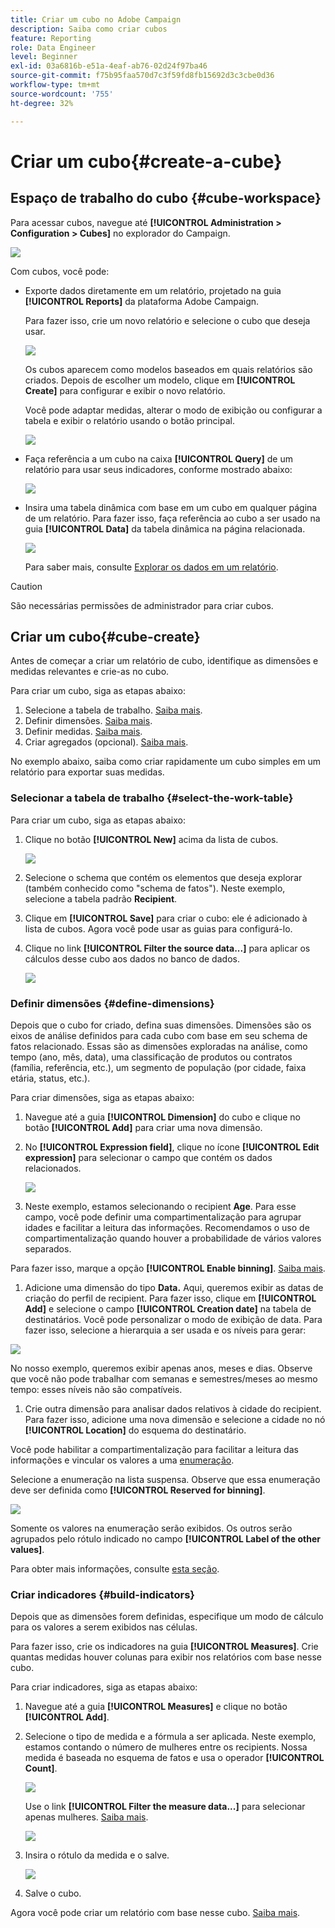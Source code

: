 ```yaml
---
title: Criar um cubo no Adobe Campaign
description: Saiba como criar cubos
feature: Reporting
role: Data Engineer
level: Beginner
exl-id: 03a6816b-e51a-4eaf-ab76-02d24f97ba46
source-git-commit: f75b95faa570d7c3f59fd8fb15692d3c3cbe0d36
workflow-type: tm+mt
source-wordcount: '755'
ht-degree: 32%

---
```


# Criar um cubo{#create-a-cube}

## Espaço de trabalho do cubo {#cube-workspace}

Para acessar cubos, navegue até **[!UICONTROL Administration > Configuration > Cubes]** no explorador do Campaign.

![](assets/cube-node.png)

Com cubos, você pode:

* Exporte dados diretamente em um relatório, projetado na guia **[!UICONTROL Reports]** da plataforma Adobe Campaign.

  Para fazer isso, crie um novo relatório e selecione o cubo que deseja usar.

  ![](assets/create-new-cube.png)

  Os cubos aparecem como modelos baseados em quais relatórios são criados. Depois de escolher um modelo, clique em **[!UICONTROL Create]** para configurar e exibir o novo relatório.

  Você pode adaptar medidas, alterar o modo de exibição ou configurar a tabela e exibir o relatório usando o botão principal.

  ![](assets/display-cube-table.png)

* Faça referência a um cubo na caixa **[!UICONTROL Query]** de um relatório para usar seus indicadores, conforme mostrado abaixo:

  ![](assets/cube-report-query.png)

* Insira uma tabela dinâmica com base em um cubo em qualquer página de um relatório. Para fazer isso, faça referência ao cubo a ser usado na guia **[!UICONTROL Data]** da tabela dinâmica na página relacionada.

  ![](assets/cube-in-a-report.png)

  Para saber mais, consulte [Explorar os dados em um relatório](cube-tables.md#explore-the-data-in-a-report).


>[!CAUTION]
>
>São necessárias permissões de administrador para criar cubos.
>

## Criar um cubo{#cube-create}

Antes de começar a criar um relatório de cubo, identifique as dimensões e medidas relevantes e crie-as no cubo.

Para criar um cubo, siga as etapas abaixo:

1. Selecione a tabela de trabalho. [Saiba mais](#select-the-work-table).
1. Definir dimensões. [Saiba mais](#define-dimensions).
1. Definir medidas. [Saiba mais](#build-indicators).
1. Criar agregados (opcional). [Saiba mais](customize-cubes.md#calculate-and-use-aggregates).

No exemplo abaixo, saiba como criar rapidamente um cubo simples em um relatório para exportar suas medidas.

### Selecionar a tabela de trabalho {#select-the-work-table}

Para criar um cubo, siga as etapas abaixo:

1. Clique no botão **[!UICONTROL New]** acima da lista de cubos.

   ![](assets/create-a-cube.png)

1. Selecione o schema que contém os elementos que deseja explorar (também conhecido como &quot;schema de fatos&quot;). Neste exemplo, selecione a tabela padrão **Recipient**.
1. Clique em **[!UICONTROL Save]** para criar o cubo: ele é adicionado à lista de cubos. Agora você pode usar as guias para configurá-lo.

1. Clique no link **[!UICONTROL Filter the source data...]** para aplicar os cálculos desse cubo aos dados no banco de dados.

   ![](assets/cube-filter-source.png)

### Definir dimensões {#define-dimensions}

Depois que o cubo for criado, defina suas dimensões. Dimensões são os eixos de análise definidos para cada cubo com base em seu schema de fatos relacionado. Essas são as dimensões exploradas na análise, como tempo (ano, mês, data), uma classificação de produtos ou contratos (família, referência, etc.), um segmento de população (por cidade, faixa etária, status, etc.).

Para criar dimensões, siga as etapas abaixo:

1. Navegue até a guia **[!UICONTROL Dimension]** do cubo e clique no botão **[!UICONTROL Add]** para criar uma nova dimensão.
1. No **[!UICONTROL Expression field]**, clique no ícone **[!UICONTROL Edit expression]** para selecionar o campo que contém os dados relacionados.

   ![](assets/cube-add-dimension.png)

1. Neste exemplo, estamos selecionando o recipient **Age**. Para esse campo, você pode definir uma compartimentalização para agrupar idades e facilitar a leitura das informações. Recomendamos o uso de compartimentalização quando houver a probabilidade de vários valores separados.

Para fazer isso, marque a opção **[!UICONTROL Enable binning]**. [Saiba mais](customize-cubes.md#data-binning).

1. Adicione uma dimensão do tipo **Data.** Aqui, queremos exibir as datas de criação do perfil de recipient. Para fazer isso, clique em **[!UICONTROL Add]** e selecione o campo **[!UICONTROL Creation date]** na tabela de destinatários.
Você pode personalizar o modo de exibição de data. Para fazer isso, selecione a hierarquia a ser usada e os níveis para gerar:

![](assets/cube-date-dimension.png)

No nosso exemplo, queremos exibir apenas anos, meses e dias. Observe que você não pode trabalhar com semanas e semestres/meses ao mesmo tempo: esses níveis não são compatíveis.

1. Crie outra dimensão para analisar dados relativos à cidade do recipient. Para fazer isso, adicione uma nova dimensão e selecione a cidade no nó **[!UICONTROL Location]** do esquema do destinatário.

Você pode habilitar a compartimentalização para facilitar a leitura das informações e vincular os valores a uma [enumeração](../config/enumerations.md).

Selecione a enumeração na lista suspensa. Observe que essa enumeração deve ser definida como **[!UICONTROL Reserved for binning]**.

![](assets/cube-dimension-with-enum.png)

Somente os valores na enumeração serão exibidos. Os outros serão agrupados pelo rótulo indicado no campo **[!UICONTROL Label of the other values]**.

Para obter mais informações, consulte [esta seção](customize-cubes.md#dynamically-manage-bins).

### Criar indicadores {#build-indicators}

Depois que as dimensões forem definidas, especifique um modo de cálculo para os valores a serem exibidos nas células.

Para fazer isso, crie os indicadores na guia **[!UICONTROL Measures]**. Crie quantas medidas houver colunas para exibir nos relatórios com base nesse cubo.

Para criar indicadores, siga as etapas abaixo:

1. Navegue até a guia **[!UICONTROL Measures]** e clique no botão **[!UICONTROL Add]**.
1. Selecione o tipo de medida e a fórmula a ser aplicada. Neste exemplo, estamos contando o número de mulheres entre os recipients. Nossa medida é baseada no esquema de fatos e usa o operador **[!UICONTROL Count]**.

   ![](assets/cube-new-measure.png)

   Use o link **[!UICONTROL Filter the measure data...]** para selecionar apenas mulheres. [Saiba mais](customize-cubes.md#define-measures).

   ![](assets/cube-filter-measure-data.png)

1. Insira o rótulo da medida e o salve.

   ![](assets/cube-save-measure.png)

1. Salve o cubo.


Agora você pode criar um relatório com base nesse cubo. [Saiba mais](cube-tables.md).
